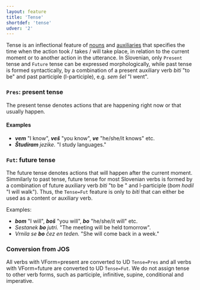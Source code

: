 ```yaml
---
layout: feature
title: 'Tense'
shortdef: 'tense'
udver: '2'
---
```


Tense is an inflectional feature of [nouns](NOUN) and [auxiliaries](AUX) that specifies the time when the action took / takes / will take place, in relation to the current moment or to another action in the utterance. In Slovenian, only `Present` tense and `Future` tense can be expressed morphologically, while past tense is formed syntactically, by a combination of a present auxiliary verb _biti_ "to be" and past participle (l-participle), e.g. _sem šel_ "I went".

### <a name="Pres">`Pres`</a>: present tense

The present tense denotes actions that are happening right now or that usually happen.

#### Examples

* _<b>vem</b>_ "I know", _<b>veš</b>_ "you know", _<b>ve</b>_ "he/she/it knows" etc.
* _<b>Študiram</b> jezike._ "I study languages."

### <a name="Fut">`Fut`</a>: future tense

The future tense denotes actions that will happen after the current moment. Simmilarly to past tense, future tense for most Slovenian verbs is formed by a combination of future auxiliary verb _biti_ "to be " and l-participle (_bom hodil_ "I will walk"). Thus, the `Tense=Fut` feature is only to _biti_ that can either be used as a content or auxiliary verb.

Examples:

* _<b>bom</b>_ "I will", _<b>boš</b>_ "you will", _<b>bo</b>_ "he/she/it will" etc.
* _Sestanek <b>bo</b> jutri._ "The meeting will be held tomorrow".
* _Vrnila se <b>bo</b> čez en teden._ "She will come back in a week."

### Conversion from JOS

All verbs with VForm=present are converted to UD `Tense=Pres` and all verbs with VForm=future are converted to UD `Ťense=Fut`. We do not assign tense to other verb forms, such as participle, infinitive, supine, conditional and imperative.

<!-- Interlanguage links updated Čt lis 12 09:43:07 CET 2020 -->
